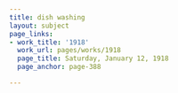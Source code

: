 ```yaml
---
title: dish washing
layout: subject
page_links:
- work_title: '1918'
  work_url: pages/works/1918
  page_title: Saturday, January 12, 1918
  page_anchor: page-388

---
```

